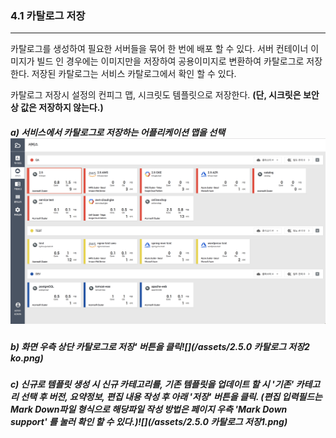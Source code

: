 ### 4.1 카탈로그 저장

---

카탈로그를 생성하여 필요한 서버들을 묶어 한 번에 배포 할 수 있다. 서버 컨테이너 이미지가 빌드 인 경우에는 이미지만을 저장하여 공용이미지로 변환하여 카탈로그로 저장한다. 저장된 카탈로그는 서비스 카탈로그에서 확인 할 수 있다.

카탈로그 저장시 설정의 컨피그 맵, 시크릿도 템플릿으로 저장한다. **\(단, 시크릿은 보안상 값은 저장하지 않는다.\)**

##### a\) 서비스에서 카탈로그로 저장하는 어플리케이션 맵을 선택![](/assets/2.5_ko_service_02.png)

##### b\) 화면 우측 상단 카탈로그로 저장' 버튼을 클릭![](/assets/2.5.0 카탈로그 저장2 ko.png)

##### c\) 신규로 템플릿 생성 시 신규 카테고리를, 기존 템플릿을 업데이트 할 시 '기존' 카테고리 선택 후 버전, 요약정보, 편집 내용 작성 후 아래 '저장' 버튼을 클릭. \(편집 입력필드는 Mark Down파일 형식으로 해당파일 작성 방법은 페이지 우측 'Mark Down support' 를 눌러 확인 할 수 있다.\)![](/assets/2.5.0 카탈로그 저장1.png)



